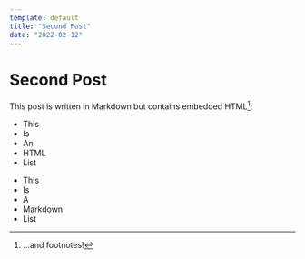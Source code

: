 ```yaml
---
template: default
title: "Second Post"
date: "2022-02-12"
---
```


# Second Post

This post is written in Markdown but contains embedded HTML[^1]:

<ul>
<li>This</li>
<li>Is</li>
<li>An</li>
<li>HTML</li>
<li>List</li>
</ul>

- This
- Is
- A
- Markdown
- List

[^1]: ...and footnotes!

